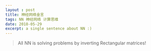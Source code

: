 ```yaml
---
layout : post
title: 神经网络金言
tags: NN 神经网络 计算思维
date: 2018-05-29
excerpt: a single sentence about NN :)
---
```




> All NN is solving problems by inverting Rectangular matrices! 
